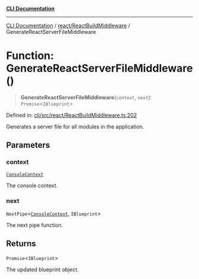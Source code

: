 [**CLI Documentation**](../../../README.md)

***

[CLI Documentation](../../../README.md) / [react/ReactBuildMiddleware](../README.md) / GenerateReactServerFileMiddleware

# Function: GenerateReactServerFileMiddleware()

> **GenerateReactServerFileMiddleware**(`context`, `next`): `Promise`\<`IBlueprint`\>

Defined in: [cli/src/react/ReactBuildMiddleware.ts:202](https://github.com/stonemjs/cli/blob/a8ddb59abbd77ddb2870c689c0c7e80297d24c5a/src/react/ReactBuildMiddleware.ts#L202)

Generates a server file for all modules in the application.

## Parameters

### context

[`ConsoleContext`](../../../declarations/interfaces/ConsoleContext.md)

The console context.

### next

`NextPipe`\<[`ConsoleContext`](../../../declarations/interfaces/ConsoleContext.md), `IBlueprint`\>

The next pipe function.

## Returns

`Promise`\<`IBlueprint`\>

The updated blueprint object.
